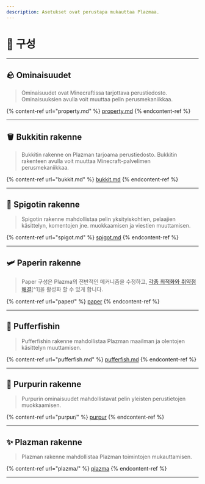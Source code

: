 ```yaml
---
description: Asetukset ovat perustapa mukauttaa Plazmaa.
---
```


# 🧾 구성

***

## 🪨 Ominaisuudet <a href="#id-1" id="id-1"></a>

> Ominaisuudet ovat Minecraftissa tarjottava perustiedosto. Ominaisuuksien avulla voit muuttaa pelin perusmekaniikkaa.

{% content-ref url="property.md" %}
[property.md](property.md)
{% endcontent-ref %}

***

## 🪣 Bukkitin rakenne <a href="#id-2" id="id-2"></a>

> Bukkitin rakenne on Plazman tarjoama perustiedosto. Bukkitin rakenteen avulla voit muuttaa Minecraft-palvelimen perusmekaniikkaa.

{% content-ref url="bukkit.md" %}
[bukkit.md](bukkit.md)
{% endcontent-ref %}

***

## 🚰 Spigotin rakenne <a href="#id-3" id="id-3"></a>

> Spigotin rakenne mahdollistaa pelin yksityiskohtien, pelaajien käsittelyn, komentojen jne. muokkaamisen ja viestien muuttamisen.

{% content-ref url="spigot.md" %}
[spigot.md](spigot.md)
{% endcontent-ref %}

***

## 🛩️ Paperin rakenne <a href="#id-4" id="id-4"></a>

> Paper 구성은 Plazma의 전반적인 메커니즘을 수정하고, [각종 최적화와 취약점 해결](./#user-content-fn-1)\[^1]을 활성화 할 수 있게 합니다.

{% content-ref url="paper/" %}
[paper](paper/)
{% endcontent-ref %}

***

## 🐡 Pufferfishin <a href="#id-6" id="id-6"></a>

> Pufferfishin rakenne mahdollistaa Plazman maailman ja olentojen käsittelyn muuttamisen.

{% content-ref url="pufferfish.md" %}
[pufferfish.md](pufferfish.md)
{% endcontent-ref %}

***

## 🦑 Purpurin rakenne <a href="#id-7" id="id-7"></a>

> Purpurin ominaisuudet mahdollistavat pelin yleisten perustietojen muokkaamisen.

{% content-ref url="purpur/" %}
[purpur](purpur/)
{% endcontent-ref %}

***

## ✨ Plazman rakenne <a href="#id-8" id="id-8"></a>

> Plazman rakenne mahdollistaa Plazman toimintojen mukauttamisen.

{% content-ref url="plazma/" %}
[plazma](plazma/)
{% endcontent-ref %}

***
